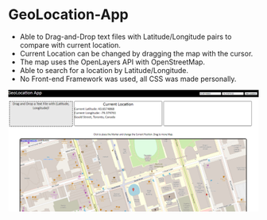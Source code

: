 # GeoLocation-App

<ul>
<li>Able to Drag-and-Drop text files with Latitude/Longitude pairs to compare with current location.</li>
<li>Current Location can be changed by dragging the map with the cursor.</li>
<li>The map uses the OpenLayers API with OpenStreetMap.</li>
<li>Able to search for a location by Latitude/Longitude.</li>
<li>No Front-end Framework was used, all CSS was made personally.</li>
</ul>

![alt text](https://github.com/tonyshaocs/GeoLocation-App/blob/master/Example2.png)
